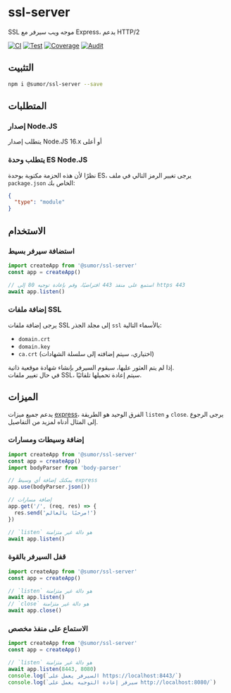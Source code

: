 # ssl-server

SSL موجه ويب سيرفر مع Express، يدعم HTTP/2

[![CI](https://github.com/sumor-cloud/ssl-server/actions/workflows/ci.yml/badge.svg)](https://github.com/sumor-cloud/ssl-server/actions/workflows/ci.yml)
[![Test](https://github.com/sumor-cloud/ssl-server/actions/workflows/ut.yml/badge.svg)](https://github.com/sumor-cloud/ssl-server/actions/workflows/ut.yml)
[![Coverage](https://github.com/sumor-cloud/ssl-server/actions/workflows/coverage.yml/badge.svg)](https://github.com/sumor-cloud/ssl-server/actions/workflows/coverage.yml)
[![Audit](https://github.com/sumor-cloud/ssl-server/actions/workflows/audit.yml/badge.svg)](https://github.com/sumor-cloud/ssl-server/actions/workflows/audit.yml)

## التثبيت

```bash
npm i @sumor/ssl-server --save
```

## المتطلبات

### إصدار Node.JS

يتطلب إصدار Node.JS 16.x أو أعلى

### يتطلب وحدة ES Node.JS

نظرًا لأن هذه الحزمة مكتوبة بوحدة ES،
يرجى تغيير الرمز التالي في ملف `package.json` الخاص بك:

```json
{
  "type": "module"
}
```

## الاستخدام

### استضافة سيرفر بسيط

```javascript
import createApp from '@sumor/ssl-server'
const app = createApp()

// استمع على منفذ 443 افتراضيًا، وقم بإعادة توجيه 80 إلى https 443
await app.listen()
```

### إضافة ملفات SSL

يرجى إضافة ملفات SSL إلى مجلد الجذر `ssl` بالأسماء التالية:

- `domain.crt`
- `domain.key`
- `ca.crt` (اختياري، سيتم إضافته إلى سلسلة الشهادات)

إذا لم يتم العثور عليها، سيقوم السيرفر بإنشاء شهادة موقعية ذاتية.  
في حال تغيير ملفات SSL، سيتم إعادة تحميلها تلقائيًا.

## الميزات

يدعم جميع ميزات [express](https://www.npmjs.com/package/express)، الفرق الوحيد هو الطريقة `listen` و `close`. يرجى الرجوع إلى المثال أدناه لمزيد من التفاصيل.

### إضافة وسيطات ومسارات

```javascript
import createApp from '@sumor/ssl-server'
const app = createApp()
import bodyParser from 'body-parser'

// يمكنك إضافة أي وسيط express
app.use(bodyParser.json())

// إضافة مسارات
app.get('/', (req, res) => {
  res.send('مرحبًا بالعالم!')
})

// `listen` هو دالة غير متزامنة
await app.listen()
```

### قفل السيرفر بالقوة

```javascript
import createApp from '@sumor/ssl-server'
const app = createApp()

// `listen` هو دالة غير متزامنة
await app.listen()
// `close` هو دالة غير متزامنة
await app.close()
```

### الاستماع على منفذ مخصص

```javascript
import createApp from '@sumor/ssl-server'
const app = createApp()

// `listen` هو دالة غير متزامنة
await app.listen(8443, 8080)
console.log(`السيرفر يعمل على https://localhost:8443/`)
console.log(`سيرفر إعادة التوجيه يعمل على http://localhost:8080/`)
```
